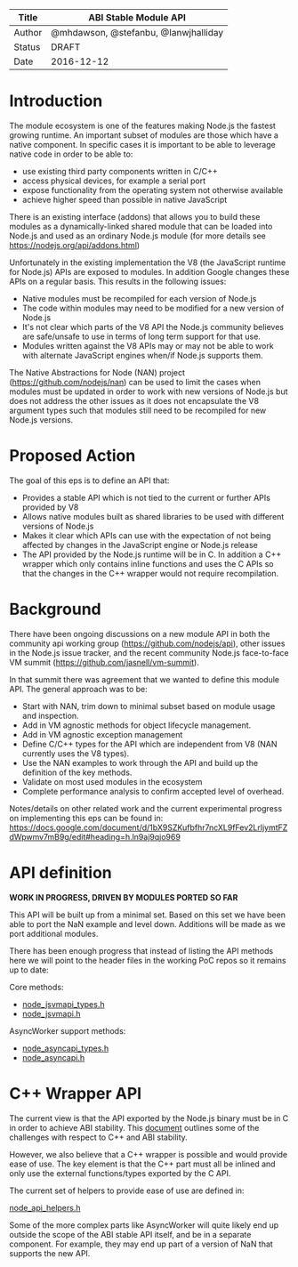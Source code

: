 | Title  | ABI Stable Module API                 |
|--------|---------------------------------------|
| Author | @mhdawson, @stefanbu, @Ianwjhalliday  |
| Status | DRAFT                                 |
| Date   | 2016-12-12                            |

# Introduction

The module ecosystem is one of the features making Node.js the fastest
growing runtime.  An important subset of modules are those which have a
native component. In specific cases it is important to be able to leverage native
code in order to be able to:

* use existing third party components written in C/C++
* access physical devices, for example a serial port
* expose functionality from the operating system not otherwise available
* achieve higher speed than possible in native JavaScript

There is an existing interface (addons) that allows you to build these modules
as a dynamically-linked shared module that can be loaded into Node.js and
used as an ordinary Node.js module (for more details see
https://nodejs.org/api/addons.html)

Unfortunately in the existing implementation the V8
(the JavaScript runtime for Node.js) APIs are exposed to modules. In
addition Google changes these APIs on a regular basis. This results in
the following issues:

* Native modules must be recompiled for each version of Node.js
* The code within modules may need to be modified for a new version of
  Node.js
* It's not clear which parts of the V8 API the Node.js community believes
  are safe/unsafe to use in terms of long term support for that use.
* Modules written against the V8 APIs may or may not be able to work
  with alternate JavaScript engines when/if Node.js supports them.

The Native Abstractions for Node (NAN)
project (https://github.com/nodejs/nan) can be used to limit
the cases when modules must be updated in order to work with new versions
of Node.js but does not address the other issues as it does not
encapsulate the V8 argument types such that modules still need
to be recompiled for new Node.js versions.

# Proposed Action

The goal of this eps is to define an API that:

* Provides a stable API which is not tied to the current
  or further APIs provided by V8
* Allows native modules built as shared libraries to be used
  with different versions of Node.js
* Makes it clear which APIs can use with the expectation
  of not being affected by changes in the JavaScript engine
  or Node.js release
* The API provided by the Node.js runtime will be in C. In
  addition a C++ wrapper which only contains inline functions
  and uses the C APIs so that the changes in the C++ wrapper
  would not require recompilation.

# Background

There have been ongoing discussions on a new module API in both the
community api working group (https://github.com/nodejs/api), other
issues in the Node.js  issue tracker, and the recent community Node.js
face-to-face VM summit (https://github.com/jasnell/vm-summit).

In that summit there was agreement that we wanted to define this
module API.  The general approach was to be:

* Start with NAN, trim down to minimal subset based on module usage
  and inspection.
* Add in VM agnostic methods for object lifecycle management.
* Add in VM agnostic exception management
* Define C/C++ types for the API which are independent from V8
  (NAN currently uses the V8 types).
* Use the NAN examples to work through the API and build up the
  definition of the key methods.
* Validate on most used modules in the ecosystem
* Complete performance analysis to confirm accepted level of overhead.

Notes/details on other related work and the current experimental progress
on implementing this eps can be found in:
https://docs.google.com/document/d/1bX9SZKufbfhr7ncXL9fFev2LrljymtFZdWpwmv7mB9g/edit#heading=h.ln9aj9qjo969

# API definition

**WORK IN PROGRESS, DRIVEN BY MODULES PORTED SO FAR**

This API will be built up from a minimal set. Based on this set
we have been able to port the NaN example and level down.  Additions
will be made as we port additional modules.

There has been enough progress that instead of listing the API methods
here we will point to the header files in the working PoC repos so it
remains up to date:

Core methods:
* [node_jsvmapi_types.h](https://github.com/nodejs/abi-stable-node/blob/api-prototype-6.2.0/src/node_jsvmapi_types.h)
* [node_jsvmapi.h](https://github.com/nodejs/abi-stable-node/blob/api-prototype-6.2.0/src/node_jsvmapi.h)

AsyncWorker support methods:

* [node_asyncapi_types.h](https://github.com/nodejs/abi-stable-node/blob/api-prototype-6.2.0/src/node_asyncapi_types.h)
* [node_asyncapi.h](https://github.com/nodejs/abi-stable-node/blob/api-prototype-6.2.0/src/node_asyncapi.h)


# C++ Wrapper API

The current view is that the API exported by the Node.js binary
must be in C in order to achieve ABI stability. This [document](http://www.oracle.com/technetwork/articles/servers-storage-dev/stablecplusplusabi-333927.html)
outlines some of the challenges with respect to C++ and
ABI stability.

However, we also believe that a C++ wrapper is possible and
would provide ease of use. The key element is that the C++ part must all
be inlined and only use the external functions/types exported
by the C API.

The current set of helpers to provide ease of use are defined in:

[node_api_helpers.h](https://github.com/nodejs/abi-stable-node/blob/api-prototype-6.2.0/src/node_api_helpers.h)

Some of the more complex parts like AsyncWorker will quite likely end up outside
the scope of the ABI stable API itself, and be in a separate component.
For example, they may end up part of a version of NaN that supports the new API.
